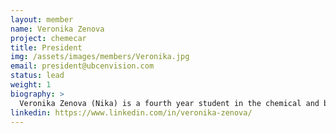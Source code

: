 ```yaml
---
layout: member
name: Veronika Zenova
project: chemecar
title: President
img: /assets/images/members/Veronika.jpg
email: president@ubcenvision.com
status: lead
weight: 1
biography: >
  Veronika Zenova (Nika) is a fourth year student in the chemical and biological engineering program at UBC. She is President of the UBC AIChE chapter and former Co-Captain of the Chem-E-Car design team. She hopes to engage UBC Chemical and Biological Engineering students through industry networking, projects, and events. Nika has also volunteered at Michael Smith Laboratories, the Engineering Undergraduate Society, and has completed  co-op terms at Miru Smart Technologies and Tersa Earth Innovations. In her free time, Nika can be found outside, taking care of plants or eating fruit.
linkedin: https://www.linkedin.com/in/veronika-zenova/
---
```

